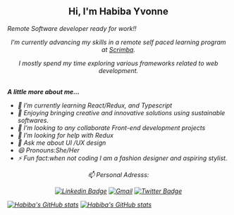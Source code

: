  <h2 align="center"> Hi, I'm Habiba Yvonne<em> </h2>
<div><em>
  <p>Remote Software developer ready for work!!</p>                         
<p align="center"> I'm currently advancing my skills in a remote self paced learning  program at <a href="https://scrimba.com/">Scrimba</a>.</p>
  <p align="center">I mostly spend my time exploring various frameworks related to web development.</p></em></div>
<br>
<strong>A little more about me...</strong>

- 🌱 I’m currently learning  React/Redux, and Typescript
-  🔭 Enjoying bringing creative and innovative solutions using sustainable softwares.
- 👯 I’m looking to  any collaborate  Front-end development projects 
- 🤔 I’m looking for help with Redux
- 💬 Ask me about UI /UX design
- 😄 Pronouns:She/Her
- ⚡ Fun fact:when not coding I am a fashion designer and aspiring stylist.


<div align="center"><p> 📫 Personal Adresss:</p>

[![Linkedin Badge](https://img.shields.io/badge/-Habiba%20Yvonne-blue?style=flat-square&logo=Linkedin&logoColor=white&link=https://www.linkedin.com/in/habiba-yvonne-7a58ab1b8/)](https://www.linkedin.com/in/habiba-yvonne-7a58ab1b8/) [![Gmail](https://img.shields.io/badge/-habibayvonne198@gmail.com-red?style=flat-square&logo=gmail&logoColor=white&link=htttps:habibayvonne198@gmail.com)](mailto:habibayvonne198@gmail.com) [![Twitter Badge](https://img.shields.io/badge/-@habiba_yvonne?style=flat-square&labelColor=1ca0f1&logo=twitter&logoColor=white&link=https://twitter.com/habiba_yvonne)](https://twitter.com/habiba_yvonne)</div>
[![Habiba's GitHub stats](https://github-readme-stats.vercel.app/api?username=Habibayvonne&count_private=true&show_icons=true&theme=radical)](https://github.com/Habibayvonne/github-readme-stats)
[![Habiba's GitHub stats](https://github-readme-stats.vercel.app/api/top-langs/?username=Habibayvonne&layout=compact&count_private=true&show_icons=true&theme=radical)](https://github.com/Habibayvonne/github-readme-stats)

